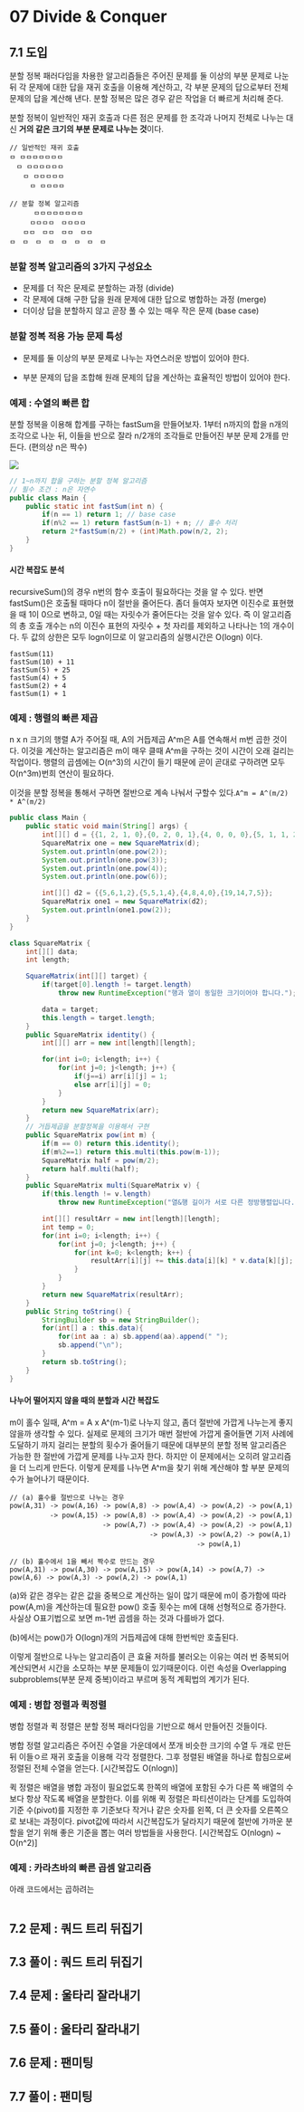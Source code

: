# 07 Divide & Conquer

## 7.1 도입

분할 정복 패러다임을 차용한 알고리즘들은 주어진 문제를 둘 이상의 부분 문제로 나눈 뒤 각 문제에 대한 답을 재귀 호출을 이용해 계산하고, 각 부분 문제의 답으로부터 전체 문제의 답을 계산해 낸다. 분할 정복은 많은 경우 같은 작업을 더 빠르게 처리해 준다.

분할 정복이 일반적인 재귀 호출과 다른 점은 문제를 한 조각과 나머지 전체로 나누는 대신 **거의 같은 크기의 부분 문제로 나누는 것**이다. 

```
// 일반적인 재귀 호출
ㅁ ㅁㅁㅁㅁㅁㅁㅁ
　ㅁ ㅁㅁㅁㅁㅁㅁ
　　ㅁ ㅁㅁㅁㅁㅁ
　　　ㅁ ㅁㅁㅁㅁ

// 분할 정복 알고리즘
　　　 ㅁㅁㅁㅁㅁㅁㅁㅁ
　　　ㅁㅁㅁㅁ　ㅁㅁㅁㅁ
　　ㅁㅁ　ㅁㅁ　ㅁㅁ　ㅁㅁ
ㅁ　ㅁ　ㅁ　ㅁ　ㅁ　ㅁ　ㅁ　ㅁ
```



### 분할 정복 알고리즘의 3가지 구성요소

- 문제를 더 작은 문제로 분할하는 과정 (divide)
- 각 문제에 대해 구한 답을 원래 문제에 대한 답으로 병합하는 과정 (merge)
- 더이상 답을 분할하지 않고 곧장 풀 수 있는 매우 작은 문제 (base case)



### 분할 정복 적용 가능 문제 특성

- 문제를 둘 이상의 부분 문제로 나누는 자연스러운 방법이 있어야 한다. 

- 부분 문제의 답을 조합해 원래 문제의 답을 계산하는 효율적인 방법이 있어야 한다.



### 예제 : 수열의 빠른 합

분할 정복을 이용해 합계를 구하는 fastSum을 만들어보자. 1부터 n까지의 합을 n개의 조각으로 나눈 뒤, 이들을 반으로 잘라 n/2개의 조각들로 만들어진 부분 문제 2개를 만든다. (편의상 n은 짝수)

![](./eq1.jpg)



```java
// 1~n까지 합을 구하는 분할 정복 알고리즘
// 필수 조건 : n은 자연수
public class Main {
    public static int fastSum(int n) {
        if(n == 1) return 1; // base case
        if(n%2 == 1) return fastSum(n-1) + n; // 홀수 처리
        return 2*fastSum(n/2) + (int)Math.pow(n/2, 2);
    }
}
```



#### 시간 복잡도 분석

recursiveSum()의 경우 n번의 함수 호출이 필요하다는 것을 알 수 있다. 반면 fastSum()은 호출될 때마다 n이 절반을 줄어든다. 좀더 들여자 보자면 이진수로 표현했을 때 1이 0으로 변하고, 0일 때는 자릿수가 줄어든다는 것을 알수 있다. 즉 이 알고리즘의 총 호출 개수는 n의 이진수 표현의 자릿수 + 첫 자리를 제외하고 나타나는 1의 개수이다.  두 값의 상한은 모두 logn이므로 이 알고리즘의 실행시간은 O(logn) 이다.

```
fastSum(11)
fastSum(10) + 11
fastSum(5) + 25
fastSum(4) + 5
fastSum(2) + 4
fastSum(1) + 1
```



### 예제 : 행렬의 빠른 제곱

n x n 크기의 행렬 A가 주어질 때, A의 거듭제곱 A^m은 A를 연속해서 m번 곱한 것이다. 이것을 계산하는 알고리즘은 m이 매우 클때 A^m을 구하는 것이 시간이 오래 걸리는 작업이다. 행렬의 곱셈에는 O(n^3)의 시간이 들기 때문에 곧이 곧대로 구하려면 모두 O(n^3m)번희 연산이 필요하다. 

이것을 분할 정복을 통해서 구하면 절반으로 계속 나눠서 구할수 있다.` A^m = A^(m/2) * A^(m/2) `



```java
public class Main {
    public static void main(String[] args) {
        int[][] d = {{1, 2, 1, 0},{0, 2, 0, 1},{4, 0, 0, 0},{5, 1, 1, 2}};
        SquareMatrix one = new SquareMatrix(d);
        System.out.println(one.pow(2));
        System.out.println(one.pow(3));
        System.out.println(one.pow(4));
        System.out.println(one.pow(6));

        int[][] d2 = {{5,6,1,2},{5,5,1,4},{4,8,4,0},{19,14,7,5}};
        SquareMatrix one1 = new SquareMatrix(d2);
        System.out.println(one1.pow(2));
    }
}

class SquareMatrix {
    int[][] data;
    int length;

    SquareMatrix(int[][] target) {
        if(target[0].length != target.length)
            throw new RuntimeException("행과 열이 동일한 크기이어야 합니다.");

        data = target;
        this.length = target.length;
    }
    public SquareMatrix identity() {
        int[][] arr = new int[length][length];

        for(int i=0; i<length; i++) {
            for(int j=0; j<length; j++) {
                if(j==i) arr[i][j] = 1;
                else arr[i][j] = 0;
            }
        }
        return new SquareMatrix(arr);
    }
    // 거듭제곱을 분할정복을 이용해서 구현
    public SquareMatrix pow(int m) {
        if(m == 0) return this.identity();
        if(m%2==1) return this.multi(this.pow(m-1));
        SquareMatrix half = pow(m/2);
        return half.multi(half);
    }
    public SquareMatrix multi(SquareMatrix v) {
        if(this.length != v.length)
            throw new RuntimeException("열&행 길이가 서로 다른 정방행렬입니다.");

        int[][] resultArr = new int[length][length];
        int temp = 0;
        for(int i=0; i<length; i++) {
            for(int j=0; j<length; j++) {
                for(int k=0; k<length; k++) {
                    resultArr[i][j] += this.data[i][k] * v.data[k][j];
                }
            }
        }
        return new SquareMatrix(resultArr);
    }
    public String toString() {
        StringBuilder sb = new StringBuilder();
        for(int[] a : this.data){
            for(int aa : a) sb.append(aa).append(" ");
            sb.append("\n");
        }
        return sb.toString();
    }
}
```



#### 나누어 떨어지지 않을 때의 분할과 시간 복잡도

m이 홀수 일때, A^m = A x A^(m-1)로 나누지 않고, 좀더 절반에 가깝게 나누는게 좋지 않을까 생각할 수 있다. 실제로 문제의 크기가 매번 절반에 가깝게 줄어들면 기저 사례에 도달하기 까지 걸리는 분할의 횟수가 줄어들기 때문에 대부분의 분할 정복 알고리즘은 가능한 한 절반에 가깝게 문제를 나누고자 한다. 하지만 이 문제에서는 오히려 알고리즘을 더 느리게 만든다. 이렇게 문제를 나누면 A^m을 찾기 위해 계산해야 할 부분 문제의 수가 늘어나기 때문이다.

```
// (a) 홀수를 절반으로 나누는 경우
pow(A,31) -> pow(A,16) -> pow(A,8) -> pow(A,4) -> pow(A,2) -> pow(A,1)
　　　　　　-> pow(A,15) -> pow(A,8) -> pow(A,4) -> pow(A,2) -> pow(A,1)
　　　　　　　　　　　　   -> pow(A,7) -> pow(A,4) -> pow(A,2) -> pow(A,1)
　　　　　　　　　　　　   　　　　　　　-> pow(A,3) -> pow(A,2) -> pow(A,1)
      　　　　　　　　　　　　   　　　　　　　　    -> pow(A,1)

// (b) 홀수에서 1을 빼서 짝수로 만드는 경우
pow(A,31) -> pow(A,30) -> pow(A,15) -> pow(A,14) -> pow(A,7) -> pow(A,6) -> pow(A,3) -> pow(A,2) -> pow(A,1)
```

(a)와 같은 경우는 같은 값을 중복으로 계산하는 일이 많기 때문에 m이 증가함에 따라 pow(A,m)을 계산하는데 필요한 pow() 호출 횟수는 m에 대해 선형적으로 증가한다. 사실상 O표기법으로 보면 m-1번 곱셈을 하는 것과 다를바가 없다.

(b)에서는 pow()가 O(logn)개의 거듭제곱에 대해 한번씩만 호출된다.

이렇게 절반으로 나누는 알고리즘이 큰 효율 저하를 불러오는 이유는 여러 번 중복되어 계산되면서 시간을 소모하는 부분 문제들이 있기때문이다. 이런 속성을 Overlapping subproblems(부분 문제 중복)이라고 부르며 동적 계획법의 계기가 된다.



### 예제 : 병합 정렬과 퀵정렬

병합 정렬과 퀵 정렬은 분할 정복 패러다임을 기반으로 해서 만들어진 것들이다. 

병합 정렬 알고리즘은 주어진 수열을 가운데에서 쪼개 비슷한 크기의 수열 두 개로 만든 뒤 이들ㅇ르 재귀 호출을 이용해 각각 정렬한다. 그후 정렬된 배열을 하나로 합침으로써 정렬된 전체 수열을 얻는다. 
[시간복잡도 O(nlogn)]

퀵 정렬은 배열을 병합 과정이 필요없도록 한쪽의 배열에 포함된 수가 다른 쪽 배열의 수보다 항상 작도록 배열을 분할한다. 이를 위해 퀵 정렬은 파티션이라는 단계를 도입하여 기준 수(pivot)를 지정한 후 기준보다 작거나 같은 숫자를 왼쪽, 더 큰 숫자를 오른쪽으로 보내는 과정이다. pivot값에 따라서 시간복잡도가 달라지기 때문에 절반에 가까운 분할을 얻기 위해 좋은 기준을 뽑는 여러 방법들을 사용한다. 
[시간복잡도 O(nlogn) ~  O(n^2)]



### 예제 : 카라츠바의 빠른 곱셈 알고리즘

아래 코드에서는 곱하려는 

```java

```

















## 7.2 문제 : 쿼드 트리 뒤집기



## 7.3 풀이 : 쿼드 트리 뒤집기



## 7.4 문제 : 울타리 잘라내기



## 7.5 풀이 : 울타리 잘라내기



## 7.6 문제 : 팬미팅



## 7.7 풀이 : 팬미팅